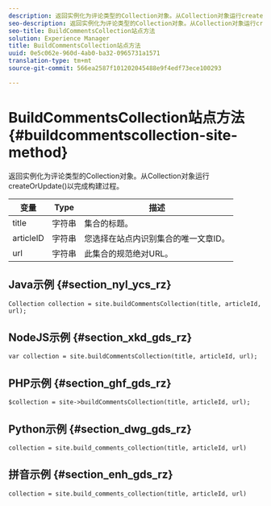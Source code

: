 ```yaml
---
description: 返回实例化为评论类型的Collection对象。从Collection对象运行createOrUpdate()以完成构建过程。
seo-description: 返回实例化为评论类型的Collection对象。从Collection对象运行createOrUpdate()以完成构建过程。
seo-title: BuildCommentsCollection站点方法
solution: Experience Manager
title: BuildCommentsCollection站点方法
uuid: 0e5c062e-960d-4ab0-ba32-0965731a1571
translation-type: tm+mt
source-git-commit: 566ea2587f101202045488e9f4edf73ece100293

---
```



# BuildCommentsCollection站点方法{#buildcommentscollection-site-method}

返回实例化为评论类型的Collection对象。从Collection对象运行createOrUpdate()以完成构建过程。

| 变量 | Type | 描述 |
|--- |--- |--- |
| title | 字符串 | 集合的标题。 |
| articleID | 字符串 | 您选择在站点内识别集合的唯一文章ID。 |
| url | 字符串 | 此集合的规范绝对URL。 |

## Java示例 {#section_nyl_ycs_rz}

```
Collection collection = site.buildCommentsCollection(title, articleId, url);
```

## NodeJS示例 {#section_xkd_gds_rz}

```
var collection = site.buildCommentsCollection(title, articleId, url); 
```

## PHP示例 {#section_ghf_gds_rz}

```
$collection = site->buildCommentsCollection(title, articleId, url); 
```

## Python示例 {#section_dwg_gds_rz}

```
collection = site.build_comments_collection(title, articleId, url) 
```

## 拼音示例 {#section_enh_gds_rz}

```
collection = site.build_comments_collection(title, articleId, url) 
```
